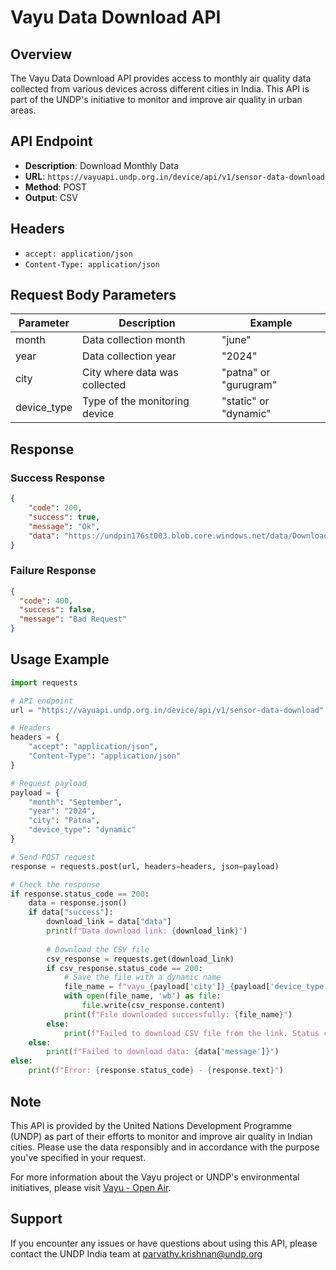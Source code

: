# Vayu Data Download API

## Overview

The Vayu Data Download API provides access to monthly air quality data collected from various devices across different cities in India. This API is part of the UNDP's initiative to monitor and improve air quality in urban areas.

## API Endpoint

- **Description**: Download Monthly Data
- **URL**: `https://vayuapi.undp.org.in/device/api/v1/sensor-data-download`
- **Method**: POST
- **Output**: CSV

## Headers

- `accept: application/json`
- `Content-Type: application/json`

## Request Body Parameters

| Parameter   | Description                                                          | Example            |
|-------------|----------------------------------------------------------------------|---------------------|
| month       | Data collection month                                                | "june"              |
| year        | Data collection year                                                 | "2024"              |
| city        | City where data was collected                                        | "patna" or "gurugram" |
| device_type | Type of the monitoring device                                        | "static" or "dynamic" |


## Response

### Success Response

```json
{
    "code": 200,
    "success": true,
    "message": "Ok",
    "data": "https://undpin176st003.blob.core.windows.net/data/Downloads/Patna/sensor-data/data-dynamic-sensor/vayu_Patna_dynamic_sensor_data_September_2024.csv"
}
```

### Failure Response

```json
{
  "code": 400,
  "success": false,
  "message": "Bad Request"
}
```

## Usage Example

```python
import requests

# API endpoint
url = "https://vayuapi.undp.org.in/device/api/v1/sensor-data-download"

# Headers
headers = {
    "accept": "application/json",
    "Content-Type": "application/json"
}

# Request payload
payload = {
    "month": "September",
    "year": "2024",
    "city": "Patna",
    "device_type": "dynamic"
}

# Send POST request
response = requests.post(url, headers=headers, json=payload)

# Check the response
if response.status_code == 200:
    data = response.json()
    if data["success"]:
        download_link = data["data"]
        print(f"Data download link: {download_link}")
        
        # Download the CSV file
        csv_response = requests.get(download_link)
        if csv_response.status_code == 200:
            # Save the file with a dynamic name
            file_name = f"vayu_{payload['city']}_{payload['device_type']}_sensor_data_{payload['month']}_{payload['year']}.csv"
            with open(file_name, 'wb') as file:
                file.write(csv_response.content)
            print(f"File downloaded successfully: {file_name}")
        else:
            print(f"Failed to download CSV file from the link. Status code: {csv_response.status_code}")
    else:
        print(f"Failed to download data: {data['message']}")
else:
    print(f"Error: {response.status_code} - {response.text}")

```

## Note

This API is provided by the United Nations Development Programme (UNDP) as part of their efforts to monitor and improve air quality in Indian cities. Please use the data responsibly and in accordance with the purpose you've specified in your request.

For more information about the Vayu project or UNDP's environmental initiatives, please visit [Vayu - Open Air](https://www.vayu.undp.org.in/).

## Support

If you encounter any issues or have questions about using this API, please contact the UNDP India team at parvathy.krishnan@undp.org
